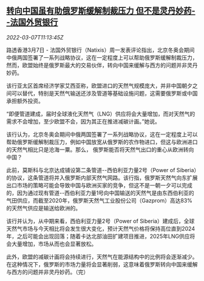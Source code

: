 <!--1646652662000-->
[转向中国虽有助俄罗斯缓解制裁压力 但不是灵丹妙药--法国外贸银行](https://cn.reuters.com/article/natixis-russia-sanctions-0307-idCNKBS2L413R)
------

<div><i>2022-03-07T11:13:45Z</i></div><p>路透香港3月7日 - 法国外贸银行（Natixis）周一发表评论指出，北京冬奥会期间中俄两国签署了一系列战略协议，这在一定程度上可以帮助俄罗斯缓解制裁压力，然而，欧盟始终是俄罗斯最大的交易伙伴，转向中国来缓解与西方的问题并非灵丹妙药。</p><p>该行亚太区首席经济学家艾西亚称，欧盟进口的天然气规模庞大，并非中国朝夕之间可以替代，特别是天然气输送还涉及管道等基础设施问题，这需要俄罗斯或中国承担额外投资。</p><p>“即便管道建成，届时全球液化天然气（LNG）供应将会大量增加，而对天然气的需求不会增加，至少欧盟不会，因为其正在推进减碳计画。”她说。</p><p>该行认为，北京冬奥会期间中俄两国签署了一系列战略协议，这在一定程度上可以帮助俄罗斯缓解制裁压力，例如中国放宽从俄罗斯的农作物进口，但这与欧洲进口的天然气相比只是沧海一粟。那么， 俄罗斯能否将天然气出口的重心从欧洲转向中国？</p><p>此前，莫斯科与北京达成铺设第二条管道--西伯利亚力量2号（Power of Siberia）的协议，这条管道将并入俄罗斯内部天然气网路。该行指，俄罗斯天然气向东扩展出口市场的策略可能会导致中国与欧洲买家的竞争，但这不是一朝一夕可以完成的，因为通过现有管道--西伯利亚力量1号向中国输送的天然气是由东西伯利亚的气田供应，而截至2020年，俄罗斯天然气工业股份公司（Gazprom）高达83%的天然气供应是输送给欧洲的。</p><p>该行并认为，从中期来看，西伯利亚力量2号（Power of Siberia）建成后，全球天然气市场与今天相比将会发生很大变化，预计天然气价格将保持高位直到2024年，之后可能会出现回落；随着卡达北部油田扩建项目推进，2025年LNG供应将会大量增加，市场从而也会显著放松。</p><p>此外，欧盟的减碳计画将会持续进行，天然气在能源结构中的比例将会逐渐减少。在这种情况下，俄罗斯的市场力量将会显著削弱，这意味着俄罗斯转向中国来缓解与西方的问题并非灵丹妙药。（完）</p>
